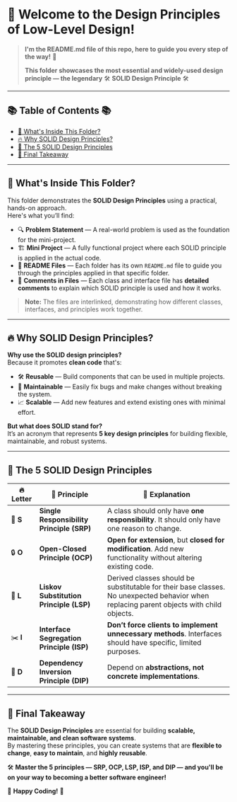 # 📘 **Welcome to the Design Principles of Low-Level Design!**
> **I'm the README.md file of this repo, here to guide you every step of the way!** 🚀
>
> **This folder showcases the most essential and widely-used design principle — the legendary** 🛠️ **SOLID Design Principle** 🛠️

---

## 📚 **Table of Contents** 📚
- [📂 What's Inside This Folder?](#-whats-inside-this-folder)
- [🔥 Why SOLID Design Principles?](#-why-solid-design-principles)
- [📘 The 5 SOLID Design Principles](#-the-5-solid-design-principles)
- [🎉 Final Takeaway](#-final-takeaway)

---

## 📂 **What's Inside This Folder?**

This folder demonstrates the **SOLID Design Principles** using a practical, hands-on approach.  
Here's what you’ll find:
- 🔍 **Problem Statement** — A real-world problem is used as the foundation for the mini-project.
- 🏗️ **Mini Project** — A fully functional project where each SOLID principle is applied in the actual code.
- 📘 **README Files** — Each folder has its own `README.md` file to guide you through the principles applied in that specific folder.
- 📝 **Comments in Files** — Each class and interface file has **detailed comments** to explain which SOLID principle is used and how it works.

> **Note:** The files are interlinked, demonstrating how different classes, interfaces, and principles work together.

---

## 🔥 **Why SOLID Design Principles?**

**Why use the SOLID design principles?**  
Because it promotes **clean code** that's:
- 🛠️ **Reusable** — Build components that can be used in multiple projects.
- 🔧 **Maintainable** — Easily fix bugs and make changes without breaking the system.
- 📈 **Scalable** — Add new features and extend existing ones with minimal effort.

**But what does SOLID stand for?**  
It’s an acronym that represents **5 key design principles** for building flexible, maintainable, and robust systems.

---

## 📘 **The 5 SOLID Design Principles**

| 🔥 **Letter** | 📘 **Principle**                         | 📄 **Explanation**                                                                                             |
|---------------|------------------------------------------|---------------------------------------------------------------------------------------------------------------|
| 🧱 **S**      | **Single Responsibility Principle (SRP)** | A class should only have **one responsibility**. It should only have one reason to change.                     |
| 🔒 **O**      | **Open-Closed Principle (OCP)**           | **Open for extension**, but **closed for modification**. Add new functionality without altering existing code.  |
| 🔄 **L**      | **Liskov Substitution Principle (LSP)**   | Derived classes should be substitutable for their base classes. No unexpected behavior when replacing parent objects with child objects. |
| ✂️ **I**      | **Interface Segregation Principle (ISP)** | **Don’t force clients to implement unnecessary methods**. Interfaces should have specific, limited purposes.    |
| 🔗 **D**      | **Dependency Inversion Principle (DIP)**  | Depend on **abstractions, not concrete implementations**.                                                      |

---

## 🎉 **Final Takeaway**

The **SOLID Design Principles** are essential for building **scalable, maintainable, and clean software systems**.  
By mastering these principles, you can create systems that are **flexible to change**, **easy to maintain**, and **highly reusable**.

🛠️ **Master the 5 principles — SRP, OCP, LSP, ISP, and DIP — and you'll be on your way to becoming a better software engineer!**

🚀 **Happy Coding!** 🚀

